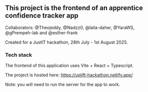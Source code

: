 ## This project is the frontend of an apprentice confidence tracker app

Collaborators: @Theojeddy, @Nadzz0, @laila-daher, @YaraWS, @gPrempeh-lab and @esther-frank

Created for a JustIT hackathon, 28th July - 1st August 2025.

### Tech stack

The frontend of this application uses Vite + React + Typescript.

The project is hosted here: https://uplift-hackathon.netlify.app/

Note: you will need to run the server for the app to work.